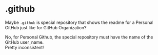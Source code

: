 # .github

Maybe `.github` is special repository that shows the readme for a Personal GitHub just like for GitHub Organization?

No, for Personal Github, the special repository must have the name of the GitHub user_name.  
Pretty inconsistent!
